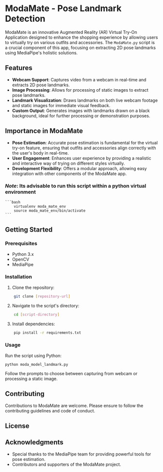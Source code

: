 # ModaMate - Pose Landmark Detection

ModaMate is an innovative Augmented Reality (AR) Virtual Try-On Application designed to enhance the shopping experience by allowing users to virtually try on various outfits and accessories. The `ModaMate.py` script is a crucial component of this app, focusing on extracting 2D pose landmarks using MediaPipe's holistic solutions.

## Features
- **Webcam Support**: Captures video from a webcam in real-time and extracts 2D pose landmarks.
- **Image Processing**: Allows for processing of static images to extract pose landmarks.
- **Landmark Visualization**: Draws landmarks on both live webcam footage and static images for immediate visual feedback.
- **Custom Output**: Generates images with landmarks drawn on a black background, ideal for further processing or demonstration purposes.

## Importance in ModaMate
- **Pose Estimation**: Accurate pose estimation is fundamental for the virtual try-on feature, ensuring that outfits and accessories align correctly with the user's body in real-time.
- **User Engagement**: Enhances user experience by providing a realistic and interactive way of trying on different styles virtually.
- **Development Flexibility**: Offers a modular approach, allowing easy integration with other components of the ModaMate app.

### *Note*: Its advisable to run this script within a python virtual environment 
    ```bash
        virtualenv moda_mate_env
        source moda_mate_env/bin/activate 
    ```

## Getting Started
### Prerequisites
- Python 3.x
- OpenCV
- MediaPipe


### Installation
1. Clone the repository:
```bash
    git clone [repository-url]
```
2. Navigate to the script's directory:
```bash
    cd [script-directory]
```
3. Install dependencies:
```bash
    pip install -r requirements.txt
```

### Usage
Run the script using Python:
```
python moda_model_landmark.py
```
Follow the prompts to choose between capturing from webcam or processing a static image.

## Contributing
Contributions to ModaMate are welcome. Please ensure to follow the contributing guidelines and code of conduct.

## License


## Acknowledgments
- Special thanks to the MediaPipe team for providing powerful tools for pose estimation.
- Contributors and supporters of the ModaMate project.